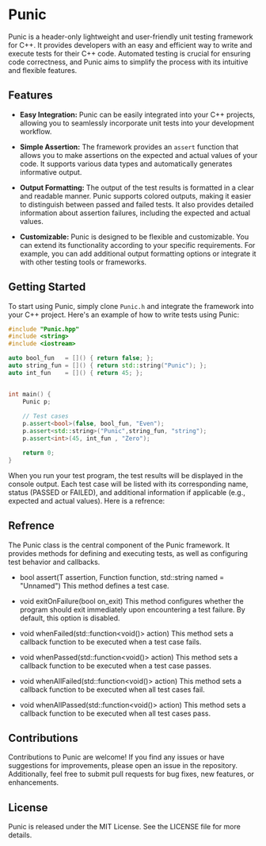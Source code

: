 # Punic

Punic is a header-only lightweight and user-friendly unit testing framework for C++. It provides developers with an easy and efficient way to write and execute tests for their C++ code. Automated testing is crucial for ensuring code correctness, and Punic aims to simplify the process with its intuitive and flexible features.

## Features

- **Easy Integration:** Punic can be easily integrated into your C++ projects, allowing you to seamlessly incorporate unit tests into your development workflow.

- **Simple Assertion:** The framework provides an `assert` function that allows you to make assertions on the expected and actual values of your code. It supports various data types and automatically generates informative output.

- **Output Formatting:** The output of the test results is formatted in a clear and readable manner. Punic supports colored outputs, making it easier to distinguish between passed and failed tests. It also provides detailed information about assertion failures, including the expected and actual values.

- **Customizable:** Punic is designed to be flexible and customizable. You can extend its functionality according to your specific requirements. For example, you can add additional output formatting options or integrate it with other testing tools or frameworks.

## Getting Started

To start using Punic, simply clone `Punic.h` and integrate the framework into your C++ project.
Here's an example of how to write tests using Punic:

```cpp
#include "Punic.hpp"
#include <string>
#include <iostream>

auto bool_fun   = []() { return false; };
auto string_fun = []() { return std::string("Punic"); };
auto int_fun    = []() { return 45; };


int main() {
    Punic p;
    
    // Test cases
    p.assert<bool>(false, bool_fun, "Even");
    p.assert<std::string>("Punic",string_fun, "string");
    p.assert<int>(45, int_fun , "Zero");

    return 0;
}
```

When you run your test program, the test results will be displayed in the console output. Each test case will be listed with its corresponding name, status (PASSED or FAILED), and additional information if applicable (e.g., expected and actual values).
Here is a refrence:

## Refrence

The Punic class is the central component of the Punic framework. It provides methods for defining and executing tests, as well as configuring test behavior and callbacks.

- bool assert(T assertion, Function function, std::string named = "Unnamed")
This method defines a test case. 

- void exitOnFailure(bool on_exit)
This method configures whether the program should exit immediately upon encountering a test failure. By default, this option is disabled.

- void whenFailed(std::function<void()> action)
This method sets a callback function to be executed when a test case fails.

- void whenPassed(std::function<void()> action)
This method sets a callback function to be executed when a test case passes.

- void whenAllFailed(std::function<void()> action)
This method sets a callback function to be executed when all test cases fail.

- void whenAllPassed(std::function<void()> action)
This method sets a callback function to be executed when all test cases pass.

## Contributions

Contributions to Punic are welcome! If you find any issues or have suggestions for improvements, please open an issue in the repository. Additionally, feel free to submit pull requests for bug fixes, new features, or enhancements.

## License

Punic is released under the MIT License. See the LICENSE file for more details.
